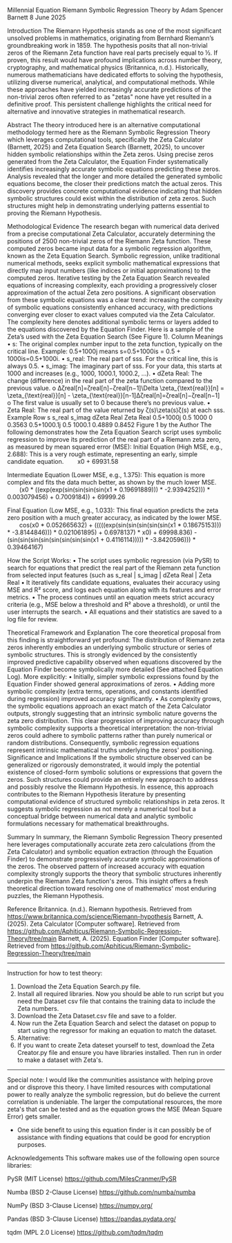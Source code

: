 Millennial Equation
Riemann Symbolic Regression Theory 
by
Adam Spencer Barnett
8 June 2025

Introduction
The Riemann Hypothesis stands as one of the most significant unsolved problems in mathematics, originating from Bernhard Riemann’s groundbreaking work in 1859. The hypothesis posits that all non-trivial zeros of the Riemann Zeta function have real parts precisely equal to ½. If proven, this result would have profound implications across number theory, cryptography, and mathematical physics (Britannica, n.d.).
Historically, numerous mathematicians have dedicated efforts to solving the hypothesis, utilizing diverse numerical, analytical, and computational methods. While these approaches have yielded increasingly accurate predictions of the non-trivial zeros often referred to as "zetas" none have yet resulted in a definitive proof. This persistent challenge highlights the critical need for alternative and innovative strategies in mathematical research.

Abstract
The theory introduced here is an alternative computational methodology termed here as the Riemann Symbolic Regression Theory which leverages computational tools, specifically the Zeta Calculator (Barnett, 2025) and Zeta Equation Search (Barnett, 2025), to uncover hidden symbolic relationships within the Zeta zeros. Using precise zeros generated from the Zeta Calculator, the Equation Finder systematically identifies increasingly accurate symbolic equations predicting these zeros. Analysis revealed that the longer and more detailed the generated symbolic equations become, the closer their predictions match the actual zeros. This discovery provides concrete computational evidence indicating that hidden symbolic structures could exist within the distribution of zeta zeros. Such structures might help in demonstrating underlying patterns essential to proving the Riemann Hypothesis.

Methodological Evidence
The research began with numerical data derived from a precise computational Zeta Calculator, accurately determining the positions of 2500 non-trivial zeros of the Riemann Zeta function. These computed zeros became input data for a symbolic regression algorithm, known as the Zeta Equation Search.
Symbolic regression, unlike traditional numerical methods, seeks explicit symbolic mathematical expressions that directly map input numbers (like indices or initial approximations) to the computed zeros. Iterative testing by the Zeta Equation Search revealed equations of increasing complexity, each providing a progressively closer approximation of the actual Zeta zero positions.
A significant observation from these symbolic equations was a clear trend: increasing the complexity of symbolic equations consistently enhanced accuracy, with predictions converging ever closer to exact values computed via the Zeta Calculator. The complexity here denotes additional symbolic terms or layers added to the equations discovered by the Equation Finder.
Here is a sample of the Zeta’s used with the Zeta Equation Search (See Figure 1). 
Column Meanings
•	s:
The original complex number input to the zeta function, typically on the critical line.
Example: 0.5+1000j means s=0.5+1000is = 0.5 + 1000is=0.5+1000i.
•	s_real:
The real part of sss. For the critical line, this is always 0.5.
•	s_imag:
The imaginary part of sss. For your data, this starts at 1000 and increases (e.g., 1000, 1000.1, 1000.2, ...).
•	dZeta Real:
The change (difference) in the real part of the zeta function compared to the previous value.
o	Δζreal[n]=ζreal[n]−ζreal[n−1]\Delta \zeta_{\text{real}}[n] = \zeta_{\text{real}}[n] - \zeta_{\text{real}}[n-1]Δζreal[n]=ζreal[n]−ζreal[n−1]
o	The first value is usually set to 0 because there’s no previous value.
•	Zeta Real:
The real part of the value returned by ζ(s)\zeta(s)ζ(s) at each sss.
Example Row
s	s_real	s_imag	dZeta Real	Zeta Real
0.5+1000j	0.5	1000	0	0.3563
0.5+1000.1j	0.5	1000.1	0.4889	0.8452
Figure 1 by the Author
The following demonstrates how the Zeta Equation Search script uses symbolic regression to improve its prediction of the real part of a Riemann zeta zero, as measured by mean squared error (MSE): 
Initial Equation (High MSE, e.g., 2.688): This is a very rough estimate, representing an early, simple candidate equation.
  x0 + 69931.58

Intermediate Equation (Lower MSE, e.g., 1.375): This equation is more complex and fits the data much better, as shown by the much lower MSE.
  (x0 * ((exp(exp(sin(sin(sin(sin(x1 * 0.19691889))) * -2.9394252))) * 0.003079456) + 0.7009184)) + 69999.26

Final Equation (Low MSE, e.g., 1.033): This final equation predicts the zeta zero position with a much greater accuracy, as indicated by the lower MSE.
  cos(x0 * 0.052665632) + (((((exp(sin(sin(sin(sin(sin(x1 * 0.18675153))) * -3.8144846))) * 0.021061895) + 0.6978137) * x0) + 69998.836) - (sin(sin(sin(sin(sin(sin(sin(sin(x1 + 0.4116114))))) * -3.8420596))) * 0.39464167)

How the Script Works:
•	The script uses symbolic regression (via PySR) to search for equations that predict the real part of the Riemann zeta function from selected input features (such as s_real |	s_imag  |	dZeta Real	 |   Zeta Real
•	It iteratively fits candidate equations, evaluates their accuracy using MSE and R² score, and logs each equation along with its features and error metrics.
•	The process continues until an equation meets strict accuracy criteria (e.g., MSE below a threshold and R² above a threshold), or until the user interrupts the search.
•	All equations and their statistics are saved to a log file for review.

Theoretical Framework and Explanation
The core theoretical proposal from this finding is straightforward yet profound: The distribution of Riemann zeta zeros inherently embodies an underlying symbolic structure or series of symbolic structures. This is strongly evidenced by the consistently improved predictive capability observed when equations discovered by the Equation Finder become symbolically more detailed (See attached Equation Log).
More explicitly:
•	Initially, simpler symbolic expressions found by the Equation Finder showed general approximations of zeros.
•	Adding more symbolic complexity (extra terms, operations, and constants identified during regression) improved accuracy significantly.
•	As complexity grows, the symbolic equations approach an exact match of the Zeta Calculator outputs, strongly suggesting that an intrinsic symbolic nature governs the zeta zero distribution.
This clear progression of improving accuracy through symbolic complexity supports a theoretical interpretation: the non-trivial zeros could adhere to symbolic patterns rather than purely numerical or random distributions. Consequently, symbolic regression equations represent intrinsic mathematical truths underlying the zeros' positioning.
Significance and Implications
If the symbolic structure observed can be generalized or rigorously demonstrated, it would imply the potential existence of closed-form symbolic solutions or expressions that govern the zeros. Such structures could provide an entirely new approach to address and possibly resolve the Riemann Hypothesis.
In essence, this approach contributes to the Riemann Hypothesis literature by presenting computational evidence of structured symbolic relationships in zeta zeros. It suggests symbolic regression as not merely a numerical tool but a conceptual bridge between numerical data and analytic symbolic formulations necessary for mathematical breakthroughs.

Summary
In summary, the Riemann Symbolic Regression Theory presented here leverages computationally accurate zeta zero calculations (from the Zeta Calculator) and symbolic equation extraction (through the Equation Finder) to demonstrate progressively accurate symbolic approximations of the zeros. The observed pattern of increased accuracy with equation complexity strongly supports the theory that symbolic structures inherently underpin the Riemann Zeta function's zeros. This insight offers a fresh theoretical direction toward resolving one of mathematics' most enduring puzzles, the Riemann Hypothesis.

Reference
Britannica. (n.d.). Riemann hypothesis. Retrieved from https://www.britannica.com/science/Riemann-hypothesis
Barnett, A. (2025). Zeta Calculator [Computer software]. Retrieved from https://github.com/Aphiticus/Riemann-Symbolic-Regression-Theory/tree/main
Barnett, A. (2025). Equation Finder [Computer software]. Retrieved from https://github.com/Aphiticus/Riemann-Symbolic-Regression-Theory/tree/main

----------------------------------------------------------------------------------------------------------------------------------------------------
Instruction for how to test theory:
1. Download the Zeta Equation Search.py file. 
2. Install all required libraries. Now you should be able to run script but you need the Dataset csv file that contains the training data to include the Zeta numbers.
3. Download the Zeta Dataset.csv file and save to a folder.
4. Now run the Zeta Equation Search and select the dataset on popup to start using the regressor for making an equation to match the dataset.
5. Alternative: 
7. If you want to create Zeta dateset yourself to test, download the Zeta Creator.py file and ensure you have libraries installed.  Then run in order to make a dataset with Zeta's.

---------------------------------------------------------------------------------------------------------------------------------------------------
Special note:
I would like the communities assistance with helping prove and or disprove this theory.  I have limited resources with computational power to really analyze the symbolic regression, but do believe the current correlation is undeniable. The larger the computational resources, the more zeta's that can be tested and as the equation grows the MSE (Mean Square Error) gets smaller. 

- One side benefit to using this equation finder is it can possibly be of assistance with finding equations that could be good for encryption purposes.  



Acknowledgements
This software makes use of the following open source libraries:

PySR (MIT License)
https://github.com/MilesCranmer/PySR

Numba (BSD 2-Clause License)
https://github.com/numba/numba

NumPy (BSD 3-Clause License)
https://numpy.org/

Pandas (BSD 3-Clause License)
https://pandas.pydata.org/

tqdm (MPL 2.0 License)
https://github.com/tqdm/tqdm
